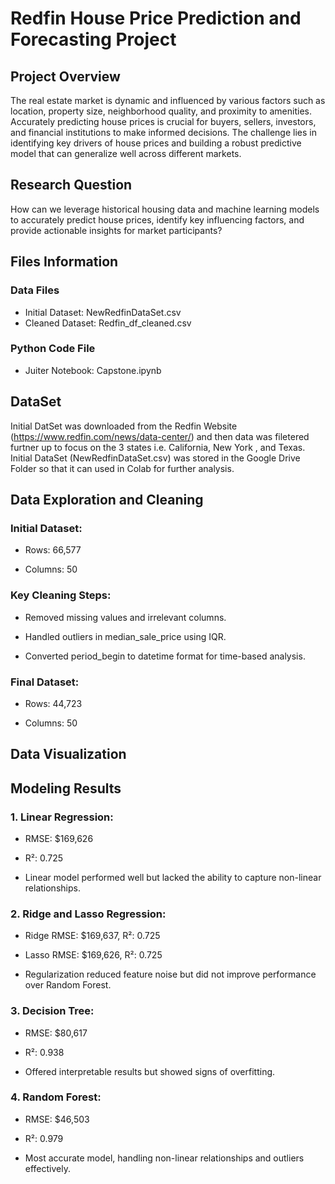 # Redfin House Price Prediction and Forecasting Project

## Project Overview

The real estate market is dynamic and influenced by various factors such as location, property size, neighborhood quality, and proximity to amenities. Accurately predicting house prices is crucial for buyers, sellers, investors, and financial institutions to make informed decisions. The challenge lies in identifying key drivers of house prices and building a robust predictive model that can generalize well across different markets.

## Research Question

How can we leverage historical housing data and machine learning models to accurately predict house prices, identify key influencing factors, and provide actionable insights for market participants?

## Files Information

### Data Files

* Initial Dataset: NewRedfinDataSet.csv
* Cleaned Dataset: Redfin_df_cleaned.csv

### Python Code File

* Juiter Notebook: Capstone.ipynb

## DataSet

Initial DatSet was downloaded from the Redfin Website (https://www.redfin.com/news/data-center/) and then data was filetered furtner up to focus on the 3 states i.e. California, New York , and Texas. Initial DataSet (NewRedfinDataSet.csv) was stored in the Google Drive Folder so that it can used in Colab for further analysis.


## Data Exploration and Cleaning
### Initial Dataset:

* Rows: 66,577

* Columns: 50

### Key Cleaning Steps:

* Removed missing values and irrelevant columns.

* Handled outliers in median_sale_price using IQR.

* Converted period_begin to datetime format for time-based analysis.

### Final Dataset:

* Rows: 44,723

* Columns: 50

## Data Visualization

## Modeling Results

### 1. Linear Regression:

* RMSE: $169,626

* R²: 0.725

* Linear model performed well but lacked the ability to capture non-linear relationships.

### 2. Ridge and Lasso Regression:

* Ridge RMSE: $169,637, R²: 0.725

* Lasso RMSE: $169,626, R²: 0.725

* Regularization reduced feature noise but did not improve performance over Random Forest.

### 3. Decision Tree:

* RMSE: $80,617

* R²: 0.938

* Offered interpretable results but showed signs of overfitting.

### 4. Random Forest:

* RMSE: $46,503

* R²: 0.979

* Most accurate model, handling non-linear relationships and outliers effectively.




